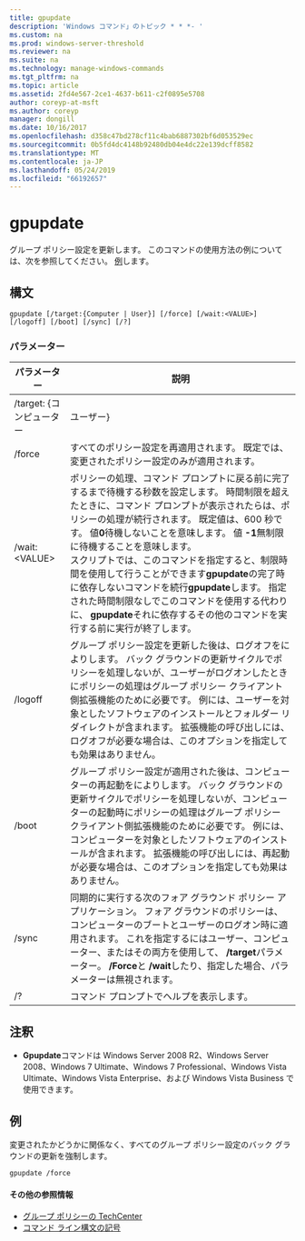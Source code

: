```yaml
---
title: gpupdate
description: 'Windows コマンド」のトピック * * *- '
ms.custom: na
ms.prod: windows-server-threshold
ms.reviewer: na
ms.suite: na
ms.technology: manage-windows-commands
ms.tgt_pltfrm: na
ms.topic: article
ms.assetid: 2fd4e567-2ce1-4637-b611-c2f0895e5708
author: coreyp-at-msft
ms.author: coreyp
manager: dongill
ms.date: 10/16/2017
ms.openlocfilehash: d358c47bd278cf11c4bab6887302bf6d053529ec
ms.sourcegitcommit: 0b5fd4dc4148b92480db04e4dc22e139dcff8582
ms.translationtype: MT
ms.contentlocale: ja-JP
ms.lasthandoff: 05/24/2019
ms.locfileid: "66192657"
---
```

# <a name="gpupdate"></a>gpupdate



グループ ポリシー設定を更新します。 このコマンドの使用方法の例については、次を参照してください。 [例](#examples)します。

## <a name="syntax"></a>構文

```
gpupdate [/target:{Computer | User}] [/force] [/wait:<VALUE>] [/logoff] [/boot] [/sync] [/?]
```

### <a name="parameters"></a>パラメーター

|パラメーター|説明|
|---------|-----------|
|/target: {コンピューター | ユーザー}|ユーザーまたはコンピューターのポリシー設定のみのみを更新します。|
|/force|すべてのポリシー設定を再適用されます。 既定では、変更されたポリシー設定のみが適用されます。|
|/wait:\<VALUE>|ポリシーの処理、コマンド プロンプトに戻る前に完了するまで待機する秒数を設定します。 時間制限を超えたときに、コマンド プロンプトが表示されたらは、ポリシーの処理が続行されます。 既定値は、600 秒です。 値**0**待機しないことを意味します。 値 **-1**無制限に待機することを意味します。</br>スクリプトでは、このコマンドを指定すると、制限時間を使用して行うことができます**gpupdate**の完了時に依存しないコマンドを続行**gpupdate**します。 指定された時間制限なしでこのコマンドを使用する代わりに、 **gpupdate**それに依存するその他のコマンドを実行する前に実行が終了します。|
|/logoff|グループ ポリシー設定を更新した後は、ログオフをによりします。 バック グラウンドの更新サイクルでポリシーを処理しないが、ユーザーがログオンしたときにポリシーの処理はグループ ポリシー クライアント側拡張機能のために必要です。 例には、ユーザーを対象としたソフトウェアのインストールとフォルダー リダイレクトが含まれます。 拡張機能の呼び出しには、ログオフが必要な場合は、このオプションを指定しても効果はありません。|
|/boot|グループ ポリシー設定が適用された後は、コンピューターの再起動をによりします。 バック グラウンドの更新サイクルでポリシーを処理しないが、コンピューターの起動時にポリシーの処理はグループ ポリシー クライアント側拡張機能のために必要です。 例には、コンピューターを対象としたソフトウェアのインストールが含まれます。 拡張機能の呼び出しには、再起動が必要な場合は、このオプションを指定しても効果はありません。|
|/sync|同期的に実行する次のフォア グラウンド ポリシー アプリケーション。 フォア グラウンドのポリシーは、コンピューターのブートとユーザーのログオン時に適用されます。 これを指定するにはユーザー、コンピューター、またはその両方を使用して、 **/target**パラメーター。 **/Force**と **/wait**したり、指定した場合、パラメーターは無視されます。|
|/?|コマンド プロンプトでヘルプを表示します。|

## <a name="remarks"></a>注釈

-   **Gpupdate**コマンドは Windows Server 2008 R2、Windows Server 2008、Windows 7 Ultimate、Windows 7 Professional、Windows Vista Ultimate、Windows Vista Enterprise、および Windows Vista Business で使用できます。

## <a name="examples"></a>例

変更されたかどうかに関係なく、すべてのグループ ポリシー設定のバック グラウンドの更新を強制します。
```
gpupdate /force
```

#### <a name="additional-references"></a>その他の参照情報

-   [グループ ポリシーの TechCenter](https://go.microsoft.com/fwlink/?LinkID=145531)
-   [コマンド ライン構文の記号](command-line-syntax-key.md)